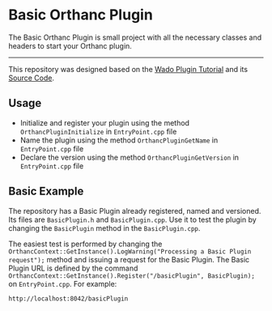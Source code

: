 # Basic Orthanc Plugin

The Basic Orthanc Plugin is small project with all the necessary classes and headers to start your Orthanc plugin.

---

This repository was designed based on the [Wado Plugin Tutorial](https://www.codeproject.com/Articles/797118/Implementing-a-WADO-Server-using-Orthanc) and its [Source Code](https://www.codeproject.com/KB/webservices/797118/WadoPluginSources.zip).

## Usage

- Initialize and register your plugin using the method `OrthancPluginInitialize` in `EntryPoint.cpp` file
- Name the plugin using the method `OrthancPluginGetName` in `EntryPoint.cpp` file
- Declare the version using the method `OrthancPluginGetVersion` in `EntryPoint.cpp` file

## Basic Example

The repository has a Basic Plugin already registered, named and versioned. Its files are `BasicPlugin.h` and `BasicPlugin.cpp`. Use it to test the plugin by changing the `BasicPlugin` method in the `BasicPlugin.cpp`. 

The easiest test is performed by changing the `OrthancContext::GetInstance().LogWarning("Processing a Basic Plugin request");` method and issuing a request for the Basic Plugin. The Basic Plugin URL is defined by the command `OrthancContext::GetInstance().Register("/basicPlugin", BasicPlugin);` on `EntryPoint.cpp`. For example:

    http://localhost:8042/basicPlugin
